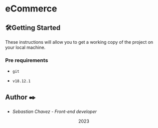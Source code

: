# eCommerce


## 🛠️**Getting Started**

These instructions will allow you to get a working copy of the project on your local machine.

### **Pre requirements**

- `git`

- `v18.12.1`

## **Author** ✒️

- _Sebastian Chavez - Front-end developer_

<p align="center">2023</p>